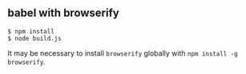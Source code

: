 ## babel with browserify

```
$ npm install
$ node build.js
```

It may be necessary to install `browserify` globally with `npm install -g browserify`.

